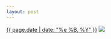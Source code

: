 ```yaml
---
layout: post
---
```


<p>
  <time><a href="/437">{{ page.date | date: "%e %B, %Y" }}</a></time>
  <a href="/437"><img src="{{ site.assets_url }}/437-640.jpg" srcset="{{ site.assets_url }}/437-1280.jpg 1280w, {{ site.assets_url }}/437-960.jpg 960w, {{ site.assets_url }}/437-640.jpg 640w, {{ site.assets_url }}/437-320.jpg 320w" sizes="(min-width: 700px) 50vw, calc(100vw - 2rem)" /></a>
</p>
